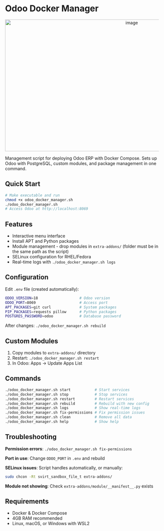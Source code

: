 # Odoo Docker Manager

<p align="center"><img width="814" height="431" alt="image" src="https://github.com/user-attachments/assets/91fee733-b248-4b53-89c7-dd11377e141f" /></p>

Management script for deploying Odoo ERP with Docker Compose. Sets up Odoo with PostgreSQL, custom modules, and package management in one command.

## Quick Start

```bash
# Make executable and run
chmod +x odoo_docker_manager.sh
./odoo_docker_manager.sh
# Access Odoo at http://localhost:8069
```

## Features

- Interactive menu interface
- Install APT and Python packages
- Module management - drop modules in `extra-addons/` (folder must be in the same path as the script)
- SELinux configuration for RHEL/Fedora
- Real-time logs with `./odoo_docker_manager.sh logs`

## Configuration

Edit `.env` file (created automatically):

```bash
ODOO_VERSION=18                   # Odoo version
ODOO_PORT=8069                    # Access port
APT_PACKAGES=git curl             # System packages
PIP_PACKAGES=requests pillow      # Python packages
POSTGRES_PASSWORD=odoo            # Database password
```

After changes: `./odoo_docker_manager.sh rebuild`

## Custom Modules

1. Copy modules to `extra-addons/` directory
2. Restart: `./odoo_docker_manager.sh restart`
3. In Odoo: Apps → Update Apps List

## Commands

```bash
./odoo_docker_manager.sh start           # Start services
./odoo_docker_manager.sh stop            # Stop services
./odoo_docker_manager.sh restart         # Restart services
./odoo_docker_manager.sh rebuild         # Rebuild with new config
./odoo_docker_manager.sh logs            # Show real-time logs
./odoo_docker_manager.sh fix-permissions # Fix permission issues
./odoo_docker_manager.sh clean           # Remove all data
./odoo_docker_manager.sh help            # Show help
```

## Troubleshooting

**Permission errors**: `./odoo_docker_manager.sh fix-permissions`

**Port in use**: Change `ODOO_PORT` in `.env` and rebuild

**SELinux issues**: Script handles automatically, or manually:
```bash
sudo chcon -Rt svirt_sandbox_file_t extra-addons/
```

**Module not showing**: Check `extra-addons/module/__manifest__.py` exists

## Requirements

- Docker & Docker Compose
- 4GB RAM recommended
- Linux, macOS, or Windows with WSL2
